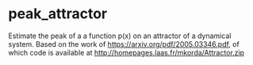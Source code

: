 # peak_attractor
Estimate the peak of a a function p(x) on an attractor of a dynamical system. Based on the work of https://arxiv.org/pdf/2005.03346.pdf, of which code is available at http://homepages.laas.fr/mkorda/Attractor.zip

